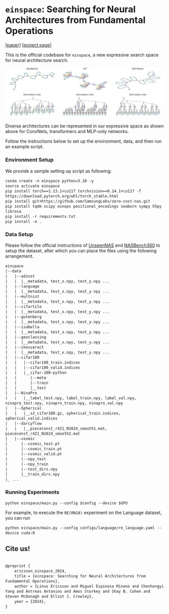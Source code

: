 # `einspace`: Searching for Neural Architectures from Fundamental Operations
[[paper]](https://arxiv.org/abs/2405.20838) [[project page]](https://linusericsson.github.io/einspace/)

This is the official codebase for `einspace`, a new expressive search space for neural architecture search.

![image](figures/baselines_arch_tree.png)

Diverse architectures can be represented in our expressive space as shown above for ConvNets, transformers and MLP-only networks.

Follow the instructions below to set up the environment, data, and then run an example script.

### Environment Setup
We provide a sample setting up script as following:

```shell
conda create -n einspace python=3.10 -y
source activate einspace
pip install torch==1.13.1+cu117 torchvision==0.14.1+cu117 -f https://download.pytorch.org/whl/torch_stable.html
pip install git+https://github.com/SamsungLabs/zero-cost-nas.git
pip install tqdm scipy einops positional_encodings seaborn sympy h5py librosa
pip install -r requirements.txt
pip install -e .
```

### Data Setup
Please follow the official instructions of [UnseenNAS](https://github.com/Towers-D/NAS-Unseen-Datasets?tab=readme-ov-file) and [NASBench360](https://github.com/rtu715/NAS-Bench-360) to setup the dataset, after which you can place the files using the following arrangement.
```
einspace
|--data
|   |--adinst
|   |  |__metadata, test_x.npy, test_y.npy ...
|   |--language
|   |  |__metadata, test_x.npy, test_y.npy ...
|   |--multnist
|   |  |__metadata, test_x.npy, test_y.npy ...
|   |--cifartile
|   |  |__metadata, test_x.npy, test_y.npy ...
|   |--gutenberg
|   |  |__metadata, test_x.npy, test_y.npy ...
|   |--isabella
|   |  |__metadata, test_x.npy, test_y.npy ...
|   |--geoclassing
|   |  |__metadata, test_x.npy, test_y.npy ...
|   |--chesseract
|   |  |__metadata, test_x.npy, test_y.npy ...
|   |--cifar100
|   |   |--cifar100_train.indices
|   |   |--cifar100_valid.indices
|   |   |__cifar-100-python
|   |      |--meta
|   |      |--train
|   |      |__test
|   |--NinaPro
|   |   |__label_test.npy, label_train.npy, label_val.npy, ninapro_test.npy, ninapro_train.npy, ninapro_val.npy
|   |--Spherical
|   |   |__s2_cifar100.gz, spherical_train.indices, spherical_valid.indices
|   |--darcyflow
|   |   |__piececonst_r421_N1024_smooth1.mat, piececonst_r421_N1024_smooth2.mat
|   |--cosmic
|      |--cosmic_test.pt
|      |--cosmic_train.pt
|      |--cosmic_valid.pt
|      |--npy_test  
|      |--npy_train  
|      |--test_dirs.npy  
|      |__train_dirs.npy
|_ ...
```



### Running Experiments
```shell
python einspace/main.py --config $config --device $GPU
```
For example, to execute the `RE(RN18)` experiment on the Language dataset, you can run
```shell
python einspace/main.py --config configs/language/re_language.yaml --device cuda:0
```


## Cite us!

```

@preprint {
    ericsson_einspace_2024,
    title = {einspace: Searching for Neural Architectures from Fundamental Operations},
    author = {Linus Ericsson and Miguel Espinosa Minano and Chenhongyi Yang and Antreas Antoniou and Amos Storkey and Shay B. Cohen and Steven McDonagh and Elliot J. Crowley},
    year = {2024},
}
```
